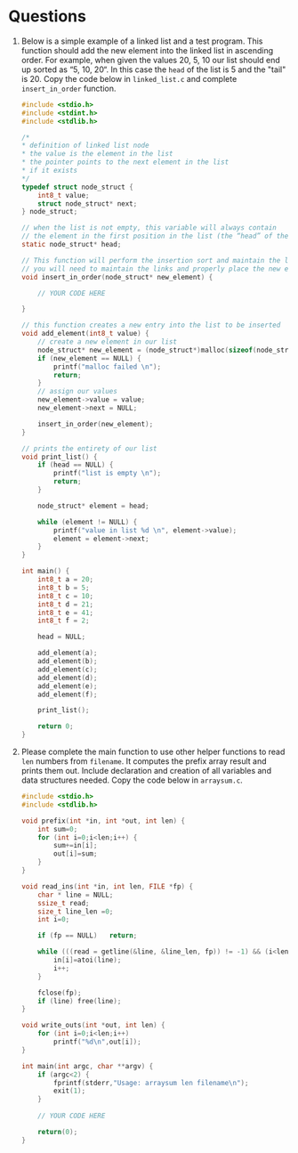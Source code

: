 # Questions

1. Below is a simple example of a linked list and a test program.
This function
should add the new element into the linked list in ascending order.
For example, when given the values 20, 5, 10 our list
should end up sorted as “5, 10, 20“.
In this case the `head` of the list is 5 and the "tail" is 20.
Copy the code below in `linked_list.c` and 
complete `insert_in_order` function. 

    ```C
    #include <stdio.h>
    #include <stdint.h>
    #include <stdlib.h>
    
    /*
    * definition of linked list node
    * the value is the element in the list
    * the pointer points to the next element in the list
    * if it exists
    */
    typedef struct node_struct {
        int8_t value;
        struct node_struct* next;
    } node_struct;
    
    // when the list is not empty, this variable will always contain
    // the element in the first position in the list (the “head” of the list)
    static node_struct* head;
    
    // This function will perform the insertion sort and maintain the linked list
    // you will need to maintain the links and properly place the new element
    void insert_in_order(node_struct* new_element) {

        // YOUR CODE HERE

    }
    
    // this function creates a new entry into the list to be inserted
    void add_element(int8_t value) {
        // create a new element in our list
        node_struct* new_element = (node_struct*)malloc(sizeof(node_struct));
        if (new_element == NULL) {
            printf("malloc failed \n");
            return;
        }
        // assign our values
        new_element->value = value;
        new_element->next = NULL;

        insert_in_order(new_element);
    }
    
    // prints the entirety of our list
    void print_list() {
        if (head == NULL) {
            printf("list is empty \n");
            return;
        }
    
        node_struct* element = head;

        while (element != NULL) {
            printf("value in list %d \n", element->value);
            element = element->next;
        }
    }
    
    int main() {
        int8_t a = 20;
        int8_t b = 5;
        int8_t c = 10;
        int8_t d = 21;
        int8_t e = 41;
        int8_t f = 2;

        head = NULL;

        add_element(a);
        add_element(b);
        add_element(c);
        add_element(d);
        add_element(e);
        add_element(f);

        print_list();

        return 0;
    }    
    ```

2. Please complete the main function to use other helper functions
to read `len` numbers from `filename`.
It computes the prefix array result and prints them out.
Include declaration and creation of all variables and data structures needed.
Copy the code below in `arraysum.c`. 

    ```C
    #include <stdio.h>
    #include <stdlib.h>

    void prefix(int *in, int *out, int len) {
        int sum=0;
        for (int i=0;i<len;i++) {
            sum+=in[i];
            out[i]=sum;
        }
    }

    void read_ins(int *in, int len, FILE *fp) {
        char * line = NULL;
        ssize_t read;
        size_t line_len =0;
        int i=0;

        if (fp == NULL)   return;

        while (((read = getline(&line, &line_len, fp)) != -1) && (i<len)) {
            in[i]=atoi(line);
            i++;
        }

        fclose(fp);
        if (line) free(line);
    }

    void write_outs(int *out, int len) {
        for (int i=0;i<len;i++)
            printf("%d\n",out[i]);
    }

    int main(int argc, char **argv) {
        if (argc<2) {
            fprintf(stderr,"Usage: arraysum len filename\n");
            exit(1);
        }
        
        // YOUR CODE HERE

        return(0);
    }
    ```
